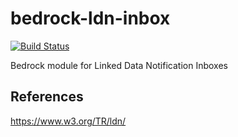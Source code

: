# bedrock-ldn-inbox

[![Build Status](http://ci.digitalbazaar.com/buildStatus/icon?job=bedrock-ldn-inbox)](http://ci.digitalbazaar.com/job/bedrock-ldn-inbox)

Bedrock module for Linked Data Notification Inboxes

## References

https://www.w3.org/TR/ldn/
